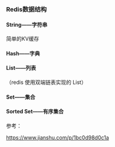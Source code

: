### Redis数据结构

#### String——字符串

简单的KV缓存

#### Hash——字典

#### List——列表

（redis 使用双端链表实现的 List）

#### Set——集合

#### Sorted Set——有序集合



参考：

https://www.jianshu.com/p/1bc0d98d0c1a